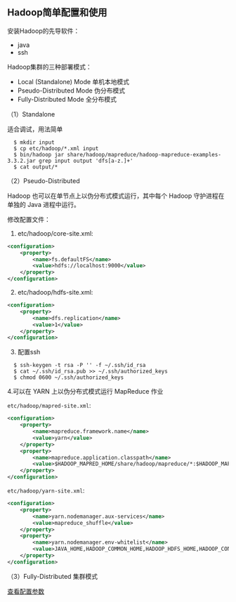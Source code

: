 ## Hadoop简单配置和使用

安装Hadoop的先导软件：

* java
* ssh

Hadoop集群的三种部署模式：

* Local (Standalone) Mode 单机本地模式
* Pseudo-Distributed Mode 伪分布模式
* Fully-Distributed Mode 全分布模式

（1）Standalone

适合调试，用法简单

```shell
  $ mkdir input
  $ cp etc/hadoop/*.xml input
  $ bin/hadoop jar share/hadoop/mapreduce/hadoop-mapreduce-examples-3.3.2.jar grep input output 'dfs[a-z.]+'
  $ cat output/*
```

（2）Pseudo-Distributed

Hadoop 也可以在单节点上以伪分布式模式运行，其中每个 Hadoop 守护进程在单独的 Java 进程中运行。

修改配置文件：

1. etc/hadoop/core-site.xml:

```xml
<configuration>
    <property>
        <name>fs.defaultFS</name>
        <value>hdfs://localhost:9000</value>
    </property>
</configuration>
```

2. etc/hadoop/hdfs-site.xml:

```xml
<configuration>
    <property>
        <name>dfs.replication</name>
        <value>1</value>
    </property>
</configuration>
```

3. 配置ssh

```shell
  $ ssh-keygen -t rsa -P '' -f ~/.ssh/id_rsa
  $ cat ~/.ssh/id_rsa.pub >> ~/.ssh/authorized_keys
  $ chmod 0600 ~/.ssh/authorized_keys
```

4.可以在 YARN 上以伪分布式模式运行 MapReduce 作业

`etc/hadoop/mapred-site.xml`:

```xml
<configuration>
    <property>
        <name>mapreduce.framework.name</name>
        <value>yarn</value>
    </property>
    <property>
        <name>mapreduce.application.classpath</name>
        <value>$HADOOP_MAPRED_HOME/share/hadoop/mapreduce/*:$HADOOP_MAPRED_HOME/share/hadoop/mapreduce/lib/*</value>
    </property>
</configuration>
```

`etc/hadoop/yarn-site.xml`:

```xml
<configuration>
    <property>
        <name>yarn.nodemanager.aux-services</name>
        <value>mapreduce_shuffle</value>
    </property>
    <property>
        <name>yarn.nodemanager.env-whitelist</name>
        <value>JAVA_HOME,HADOOP_COMMON_HOME,HADOOP_HDFS_HOME,HADOOP_CONF_DIR,CLASSPATH_PREPEND_DISTCACHE,HADOOP_YARN_HOME,HADOOP_HOME,PATH,LANG,TZ,HADOOP_MAPRED_HOME</value>
    </property>
</configuration>
```

（3）Fully-Distributed 集群模式

[查看配置参数](https://hadoop.apache.org/docs/stable/hadoop-project-dist/hadoop-common/ClusterSetup.html)
